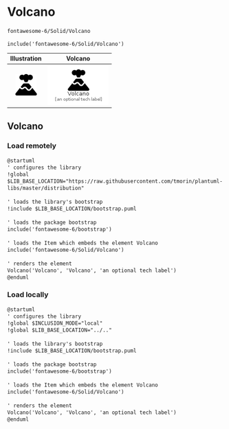 # Volcano


```text
fontawesome-6/Solid/Volcano
```

```text
include('fontawesome-6/Solid/Volcano')
```



| Illustration | Volcano |
| :---: | :---: |
| ![illustration for Illustration](../../fontawesome-6/Solid/Volcano.png) | ![illustration for Volcano](../../fontawesome-6/Solid/Volcano.Local.png) |




## Volcano

### Load remotely
```plantuml
@startuml
' configures the library
!global $LIB_BASE_LOCATION="https://raw.githubusercontent.com/tmorin/plantuml-libs/master/distribution"

' loads the library's bootstrap
!include $LIB_BASE_LOCATION/bootstrap.puml

' loads the package bootstrap
include('fontawesome-6/bootstrap')

' loads the Item which embeds the element Volcano
include('fontawesome-6/Solid/Volcano')

' renders the element
Volcano('Volcano', 'Volcano', 'an optional tech label')
@enduml
```

### Load locally
```plantuml
@startuml
' configures the library
!global $INCLUSION_MODE="local"
!global $LIB_BASE_LOCATION="../.."

' loads the library's bootstrap
!include $LIB_BASE_LOCATION/bootstrap.puml

' loads the package bootstrap
include('fontawesome-6/bootstrap')

' loads the Item which embeds the element Volcano
include('fontawesome-6/Solid/Volcano')

' renders the element
Volcano('Volcano', 'Volcano', 'an optional tech label')
@enduml
```

